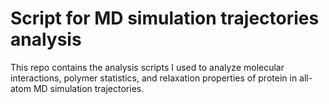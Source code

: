 # Script for MD simulation trajectories analysis

This repo contains the analysis scripts I used to analyze molecular interactions, polymer statistics, and relaxation properties of protein in all-atom MD simulation trajectories.
